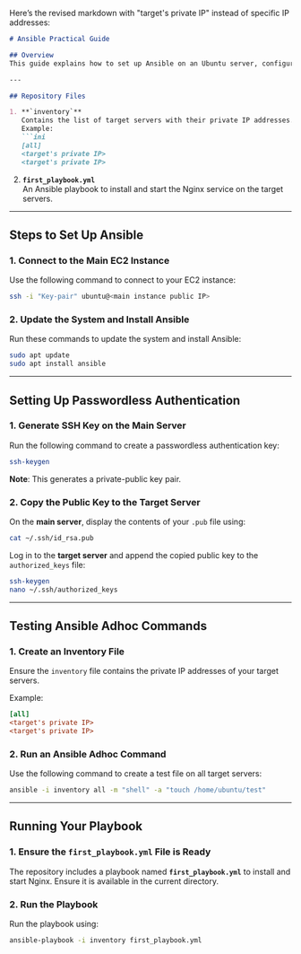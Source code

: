 Here’s the revised markdown with "target's private IP" instead of specific IP addresses:

```markdown
# Ansible Practical Guide

## Overview
This guide explains how to set up Ansible on an Ubuntu server, configure passwordless authentication between two servers, and use Ansible for basic automation tasks. It also covers running a simple playbook to install and start the Nginx service.

---

## Repository Files

1. **`inventory`**  
   Contains the list of target servers with their private IP addresses.  
   Example:
   ```ini
   [all]
   <target's private IP>
   <target's private IP>
   ```

2. **`first_playbook.yml`**  
   An Ansible playbook to install and start the Nginx service on the target servers.

---

## Steps to Set Up Ansible

### 1. Connect to the Main EC2 Instance
Use the following command to connect to your EC2 instance:
```bash
ssh -i "Key-pair" ubuntu@<main instance public IP>
```

### 2. Update the System and Install Ansible
Run these commands to update the system and install Ansible:
```bash
sudo apt update
sudo apt install ansible
```

---

## Setting Up Passwordless Authentication

### 1. Generate SSH Key on the Main Server
Run the following command to create a passwordless authentication key:
```bash
ssh-keygen
```
**Note**: This generates a private-public key pair.

### 2. Copy the Public Key to the Target Server
On the **main server**, display the contents of your `.pub` file using:
```bash
cat ~/.ssh/id_rsa.pub
```
Log in to the **target server** and append the copied public key to the `authorized_keys` file:
```bash
ssh-keygen
nano ~/.ssh/authorized_keys
```

---

## Testing Ansible Adhoc Commands

### 1. Create an Inventory File
Ensure the `inventory` file contains the private IP addresses of your target servers.

Example:
```ini
[all]
<target's private IP>
<target's private IP>
```

### 2. Run an Ansible Adhoc Command
Use the following command to create a test file on all target servers:
```bash
ansible -i inventory all -m "shell" -a "touch /home/ubuntu/test"
```

---

## Running Your Playbook

### 1. Ensure the `first_playbook.yml` File is Ready
The repository includes a playbook named **`first_playbook.yml`** to install and start Nginx. Ensure it is available in the current directory.

### 2. Run the Playbook
Run the playbook using:
```bash
ansible-playbook -i inventory first_playbook.yml
```


